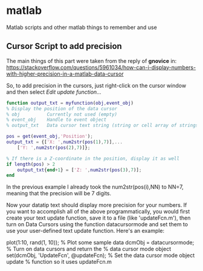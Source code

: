 # matlab
Matlab scripts and other matlab things to remember and use

## Cursor Script to add precision

The main things of this part were taken from the reply of **gnovice** in:
https://stackoverflow.com/questions/5961034/how-can-i-display-numbers-with-higher-precision-in-a-matlab-data-cursor

So, to add precision in the cursors, just right-click on the cursor window and then select *Edit update function...*

```matlab
function output_txt = myfunction(obj,event_obj)
% Display the position of the data cursor
% obj          Currently not used (empty)
% event_obj    Handle to event object
% output_txt   Data cursor text string (string or cell array of strings).

pos = get(event_obj,'Position');
output_txt = {['X: ',num2str(pos(1),7)],...
    ['Y: ',num2str(pos(2),7)]};

% If there is a Z-coordinate in the position, display it as well
if length(pos) > 2
    output_txt{end+1} = ['Z: ',num2str(pos(3),7)];
end
```

In the previous example I already took the num2str(pos(i),NN) to NN=7, meaning that the precision will be 7 digits. 

Now your datatip text should display more precision for your numbers. If you want to accomplish all of the above programmatically, you would first create your text update function, save it to a file (like 'updateFcn.m'), then turn on Data Cursors using the function datacursormode and set them to use your user-defined text update function. Here's an example:


plot(1:10, rand(1, 10));  % Plot some sample data
dcmObj = datacursormode;  % Turn on data cursors and return the
                          %   data cursor mode object
set(dcmObj, 'UpdateFcn', @updateFcn);  % Set the data cursor mode object update
                                       %   function so it uses updateFcn.m
